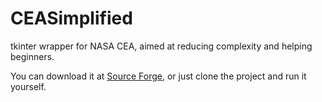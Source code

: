 # CEASimplified
tkinter wrapper for NASA CEA, aimed at reducing complexity and helping beginners.

You can download it at [Source Forge](https://sourceforge.net/projects/ceasimplified/), or just clone the project and run it yourself.
